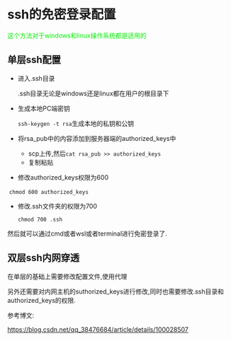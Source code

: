 
# ssh的免密登录配置

<font color='greeny'>这个方法对于windows和linux操作系统都是适用的</font>

## 单层ssh配置

- 进入.ssh目录

  .ssh目录无论是windows还是linux都在用户的根目录下

- 生成本地PC端密钥

  `ssh-keygen -t rsa`生成本地的私钥和公钥

- 将rsa_pub中的内容添加到服务器端的authorized_keys中

  - scp上传,然后`cat rsa_pub >> authorized_keys`
  - 复制粘贴

- 修改authorized_keys权限为600

​	`chmod 600 authorized_keys`

- 修改.ssh文件夹的权限为700

  `chmod 700 .ssh`

然后就可以通过cmd或者wsl或者terminal进行免密登录了.

## 双层ssh内网穿透

在单层的基础上需要修改配置文件,使用代理

另外还需要对内网主机的suthorized_keys进行修改,同时也需要修改.ssh目录和authorized_keys的权限.

参考博文:

https://blog.csdn.net/qq_38476684/article/details/100028507
